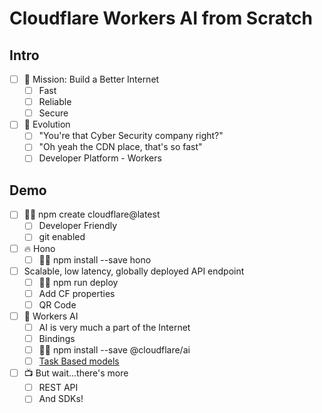 # Cloudflare Workers AI from Scratch

## Intro

- [ ] 🎯 Mission: Build a Better Internet
  - [ ] Fast
  - [ ] Reliable
  - [ ] Secure
- [ ] 🐒 Evolution
  - [ ] "You're that Cyber Security company right?"
  - [ ] "Oh yeah the CDN place, that's so fast"
  - [ ] Developer Platform - Workers

## Demo

- [ ] 👩‍💻 npm create cloudflare@latest
  - [ ] Developer Friendly
  - [ ] git enabled
- [ ] 🔥 Hono
  - [ ] 👩‍💻 npm install --save hono
- [ ] Scalable, low latency, globally deployed API endpoint
  - [ ] 👩‍💻 npm run deploy
  - [ ] Add CF properties
  - [ ] QR Code
- [ ] 🧠 Workers AI
  - [ ] AI is very much a part of the Internet
  - [ ] Bindings
  - [ ] 👩‍💻 npm install --save @cloudflare/ai
  - [ ] [Task Based models](https://developers.cloudflare.com/workers-ai/models/)
- [ ] 📺 But wait...there's more
  - [ ] REST API
  - [ ] And SDKs!